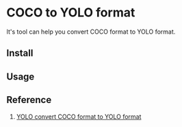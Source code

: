 # COCO to YOLO format

It's tool can help you convert COCO format to YOLO format.

## Install

## Usage

## Reference

1. [YOLO convert COCO format to YOLO format](https://hackmd.io/@jim93073/r1laqq0jF)